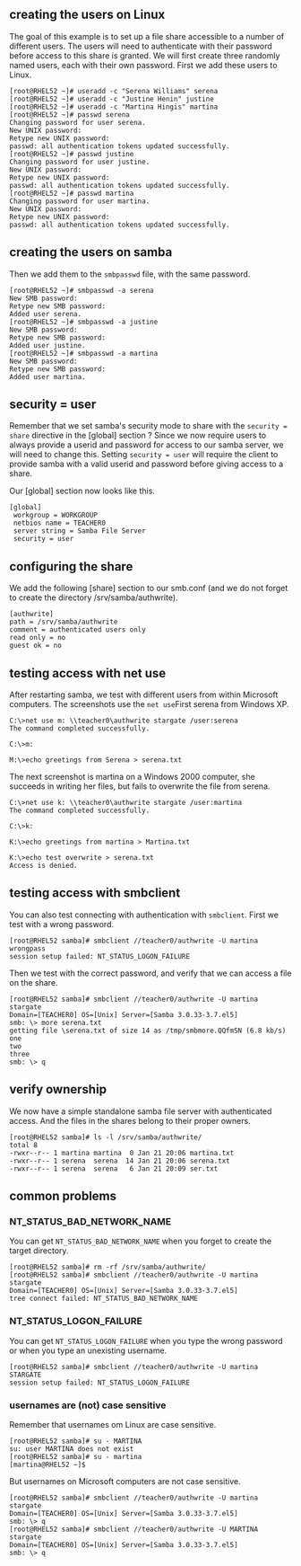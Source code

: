 ## creating the users on Linux

The goal of this example is to set up a file share accessible to a
number of different users. The users will need to authenticate with
their password before access to this share is granted. We will first
create three randomly named users, each with their own password. First
we add these users to Linux.

    [root@RHEL52 ~]# useradd -c "Serena Williams" serena
    [root@RHEL52 ~]# useradd -c "Justine Henin" justine
    [root@RHEL52 ~]# useradd -c "Martina Hingis" martina
    [root@RHEL52 ~]# passwd serena
    Changing password for user serena.
    New UNIX password: 
    Retype new UNIX password: 
    passwd: all authentication tokens updated successfully.
    [root@RHEL52 ~]# passwd justine
    Changing password for user justine.
    New UNIX password: 
    Retype new UNIX password: 
    passwd: all authentication tokens updated successfully.
    [root@RHEL52 ~]# passwd martina
    Changing password for user martina.
    New UNIX password: 
    Retype new UNIX password: 
    passwd: all authentication tokens updated successfully.
        

## creating the users on samba

Then we add them to the `smbpasswd` file, with the same
password.

    [root@RHEL52 ~]# smbpasswd -a serena
    New SMB password:
    Retype new SMB password:
    Added user serena.
    [root@RHEL52 ~]# smbpasswd -a justine
    New SMB password:
    Retype new SMB password:
    Added user justine.
    [root@RHEL52 ~]# smbpasswd -a martina
    New SMB password:
    Retype new SMB password:
    Added user martina.
            

## security = user

Remember that we set samba\'s security mode to share with the
`security = share` directive in the \[global\] section ?
Since we now require users to always provide a userid and password for
access to our samba server, we will need to change this. Setting
`security = user` will require the client to provide samba with a valid
userid and password before giving access to a share.

Our \[global\] section now looks like this.

    [global]
     workgroup = WORKGROUP
     netbios name = TEACHER0
     server string = Samba File Server
     security = user
        

## configuring the share

We add the following \[share\] section to our smb.conf (and we do not
forget to create the directory /srv/samba/authwrite).

    [authwrite]
    path = /srv/samba/authwrite
    comment = authenticated users only
    read only = no
    guest ok = no
        

## testing access with net use

After restarting samba, we test with different users from within
Microsoft computers. The screenshots use the
`net use`First serena from Windows XP.

    C:\>net use m: \\teacher0\authwrite stargate /user:serena
    The command completed successfully.

    C:\>m:

    M:\>echo greetings from Serena > serena.txt
            

The next screenshot is martina on a Windows 2000 computer, she succeeds
in writing her files, but fails to overwrite the file from serena.

    C:\>net use k: \\teacher0\authwrite stargate /user:martina
    The command completed successfully.

    C:\>k:

    K:\>echo greetings from martina > Martina.txt

    K:\>echo test overwrite > serena.txt
    Access is denied.
            

## testing access with smbclient

You can also test connecting with authentication with
`smbclient`. First we test with a wrong password.

    [root@RHEL52 samba]# smbclient //teacher0/authwrite -U martina wrongpass
    session setup failed: NT_STATUS_LOGON_FAILURE
        

Then we test with the correct password, and verify that we can access a
file on the share.

    [root@RHEL52 samba]# smbclient //teacher0/authwrite -U martina stargate
    Domain=[TEACHER0] OS=[Unix] Server=[Samba 3.0.33-3.7.el5]
    smb: \> more serena.txt 
    getting file \serena.txt of size 14 as /tmp/smbmore.QQfmSN (6.8 kb/s)
    one
    two
    three
    smb: \> q
        

## verify ownership

We now have a simple standalone samba file server with authenticated
access. And the files in the shares belong to their proper owners.

    [root@RHEL52 samba]# ls -l /srv/samba/authwrite/
    total 8
    -rwxr--r-- 1 martina martina  0 Jan 21 20:06 martina.txt
    -rwxr--r-- 1 serena  serena  14 Jan 21 20:06 serena.txt
    -rwxr--r-- 1 serena  serena   6 Jan 21 20:09 ser.txt
        

## common problems

### NT_STATUS_BAD_NETWORK_NAME

You can get `NT_STATUS_BAD_NETWORK_NAME` when you forget
to create the target directory.

    [root@RHEL52 samba]# rm -rf /srv/samba/authwrite/
    [root@RHEL52 samba]# smbclient //teacher0/authwrite -U martina stargate
    Domain=[TEACHER0] OS=[Unix] Server=[Samba 3.0.33-3.7.el5]
    tree connect failed: NT_STATUS_BAD_NETWORK_NAME
            

### NT_STATUS_LOGON_FAILURE

You can get `NT_STATUS_LOGON_FAILURE` when you type the
wrong password or when you type an unexisting username.

    [root@RHEL52 samba]# smbclient //teacher0/authwrite -U martina STARGATE
    session setup failed: NT_STATUS_LOGON_FAILURE
            

### usernames are (not) case sensitive

Remember that usernames om Linux are case sensitive.

    [root@RHEL52 samba]# su - MARTINA
    su: user MARTINA does not exist
    [root@RHEL52 samba]# su - martina
    [martina@RHEL52 ~]$ 
            

But usernames on Microsoft computers are not case sensitive.

    [root@RHEL52 samba]# smbclient //teacher0/authwrite -U martina stargate
    Domain=[TEACHER0] OS=[Unix] Server=[Samba 3.0.33-3.7.el5]
    smb: \> q
    [root@RHEL52 samba]# smbclient //teacher0/authwrite -U MARTINA stargate
    Domain=[TEACHER0] OS=[Unix] Server=[Samba 3.0.33-3.7.el5]
    smb: \> q
            
